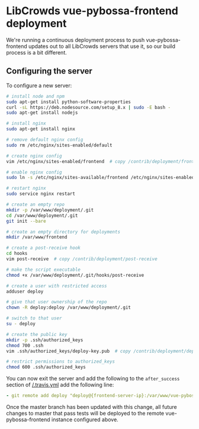# LibCrowds vue-pybossa-frontend deployment

We're running a continuous deployment process to push vue-pybossa-frontend
updates out to all LibCrowds servers that use it, so our build process is a bit
different.

## Configuring the server

To configure a new server:

``` bash
# install node and npm
sudo apt-get install python-software-properties
curl -sL https://deb.nodesource.com/setup_8.x | sudo -E bash -
sudo apt-get install nodejs

# install nginx
sudo apt-get install nginx

# remove default nginx config
sudo rm /etc/nginx/sites-enabled/default

# create nginx config
vim /etc/nginx/sites-enabled/frontend  # copy /contrib/deployment/frontend

# enable nginx config
sudo ln -s /etc/nginx/sites-available/frontend /etc/nginx/sites-enabled/frontend

# restart nginx
sudo service nginx restart

# create an empty repo
mkdir -p /var/www/deployment/.git
cd /var/www/deployment/.git
git init --bare

# create an empty directory for deployments
mkdir /var/www/frontend

# create a post-receive hook
cd hooks
vim post-receive  # copy /contrib/deployment/post-receive

# make the script executable
chmod +x /var/www/deployment/.git/hooks/post-receive

# create a user with restricted access
adduser deploy

# give that user ownership of the repo
chown -R deploy:deploy /var/www/deployment/.git

# switch to that user
su - deploy

# create the public key
mkdir -p .ssh/authorized_keys
chmod 700 .ssh
vim .ssh/authorized_keys/deploy-key.pub  # copy /contrib/deployment/deploy-key.pub

# restrict permissions to authorized_keys
chmod 600 .ssh/authorized_keys
```

You can now exit the server and add the following to the `after_success`
section of [/.travis.yml](.travis.yml) add the following line:

``` yaml
- git remote add deploy "deploy@{frontend-server-ip}:/var/www/vue-pybossa-frontend"
```

Once the master branch has been updated with this change, all future changes to
master that pass tests will be deployed to the remote vue-pybossa-frontend
instance configured above.
